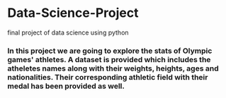 # Data-Science-Project
final project of data science using python
### **In this project we are going to explore the stats of Olympic games' athletes. A dataset is provided which includes the atheletes names along with their weights, heights, ages and nationalities. Their corresponding athletic field with their medal has been provided as well.**
